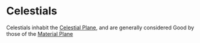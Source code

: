 # Celestials

Celestials inhabit the [Celestial Plane](Planes/Celestial_Plane.md), and are generally considered Good by those of the [Material Plane](Planes/Material_Plane.md)
